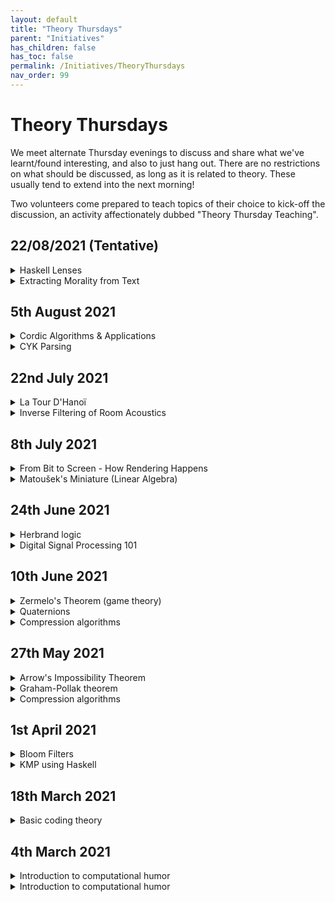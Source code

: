 ```yaml
---
layout: default
title: "Theory Thursdays"
parent: "Initiatives"
has_children: false
has_toc: false
permalink: /Initiatives/TheoryThursdays
nav_order: 99
---
```


Theory Thursdays
=================

We meet alternate Thursday evenings to discuss and share what we've learnt/found interesting, and also to just hang out. There are no restrictions on what should be discussed, as long as it is related to theory. These usually tend to extend into the next morning!

Two volunteers come prepared to teach topics of their choice to kick-off the discussion, an activity affectionately dubbed "Theory Thursday Teaching".

## 22/08/2021 (Tentative)

<details>
  <summary>Haskell Lenses</summary>

  + Speaker: Anurudh Peduri
  + Resources: https://artyom.me/lens-over-tea-1
</details>

<details>
  <summary>Extracting Morality from Text</summary>

  + Speaker: Mayank Goel
</details>

## 5th August 2021

<details>
  <summary>Cordic Algorithms & Applications</summary>

  + Speaker: Shashwat Singh
</details>

<details>
  <summary>CYK Parsing</summary>

  + Speaker: Abhinav S Menon
</details>

## 22nd July 2021

<details>
  <summary>La Tour D'Hanoï</summary>

  + Speaker: Bharathi Ramana Joshi
</details>

<details>
  <summary>Inverse Filtering of Room Acoustics</summary>

  + Speaker: Shirley
</details>

## 8th July 2021

<details>
  <summary>From Bit to Screen - How Rendering Happens</summary>

  + Speaker: Kunwar Shaanjeet
</details>

<details>
  <summary>Matoušek's Miniature (Linear Algebra)</summary>

  + Speaker: Athreya C
  + Resources: https://kam.mff.cuni.cz/~matousek/stml-53-matousek-1.pdf
</details>

## 24th June 2021

<details>
  <summary>Herbrand logic</summary>

  + Speaker: L Lakshmanan
  + Resources: http://intrologic.stanford.edu/extras/manifesto.html
</details>

<details>
  <summary>Digital Signal Processing 101</summary>

  + Speaker: Shirley
</details>

## 10th June 2021

<details>
  <summary>Zermelo's Theorem (game theory)</summary>

  + Speaker: Shashwat Goel
</details>

<details>
  <summary>Quaternions</summary>

  + Speaker: Arpan Dasgupta
</details>

<details>
  <summary>Compression algorithms</summary>

  + Speaker: Aman Rojjha
</details>

## 27th May 2021

<details>
  <summary>Arrow's Impossibility Theorem</summary>

  + Speaker: Alapan Chaudhuri
  + Resources: https://en.wikipedia.org/wiki/Arrow%27s_impossibility_theorem
</details>

<details>
  <summary>Graham-Pollak theorem</summary>

  + Speaker: Pratyaksh Gautam
  + Resources: https://en.wikipedia.org/wiki/Graham%E2%80%93Pollak_theorem
</details>

<details>
  <summary>Compression algorithms</summary>

  + Speaker: Aman Rojjha
</details>

## 1st April 2021

<details>
  <summary>Bloom Filters</summary>

  + Speaker: A Kishore Kumar
  + Resources: https://www.flipcode.com/archives/Coding_Bloom_Filters.shtml
</details>

<details>
  <summary>KMP using Haskell</summary>

  + Speaker: Abhinav S Menon
  + Resources: https://chaoxuprime.com/posts/2014-04-11-the-kmp-algorithm-in-haskell.html
</details>

## 18th March 2021

<details>
  <summary>Basic coding theory</summary>

  + Speaker: Athreya C
</details>

## 4th March 2021

<details>
  <summary>Introduction to computational humor</summary>

  + Speaker: Mayank Goel
</details>

<details>
  <summary>Introduction to computational humor</summary>

  + Speaker: Tanishq Chaudhary
</details>

